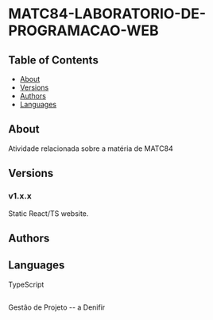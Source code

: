 ﻿# MATC84-LABORATORIO-DE-PROGRAMACAO-WEB
 
## Table of Contents

- [About](#about)
- [Versions](#versions)
- [Authors](#authors)
- [Languages](#languages)

## About

Atividade relacionada sobre a matéria de MATC84
## Versions

### v1.x.x

Static React/TS website.

## Authors


## Languages

TypeScript

## 
Gestâo de Projeto
-- a Denifir 
